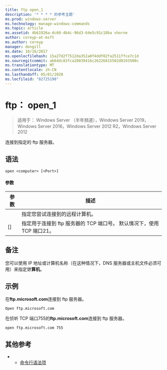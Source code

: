 ```yaml
---
title: ftp open_1
description: '* * * * 的参考主题'
ms.prod: windows-server
ms.technology: manage-windows-commands
ms.topic: article
ms.assetid: 4b61926a-dc60-4b4c-96d3-64e5c91c18ba vhorne
author: coreyp-at-msft
ms.author: coreyp
manager: dongill
ms.date: 10/16/2017
ms.openlocfilehash: 15a27d2f7512da352a0f4ddf02fa2511ffce7c1d
ms.sourcegitcommit: ab64dc83fca28039416c26226815502d0193500c
ms.translationtype: MT
ms.contentlocale: zh-CN
ms.lasthandoff: 05/01/2020
ms.locfileid: "82725198"
---
```

# <a name="ftp-open_1"></a>ftp： open_1

> 适用于： Windows Server （半年频道），Windows Server 2019，Windows Server 2016，Windows Server 2012 R2，Windows Server 2012

连接到指定的 ftp 服务器。   
## <a name="syntax"></a>语法  
```  
open <computer> [<Port>]  
```  
#### <a name="parameters"></a>参数  

| 参数  |                                           描述                                            |
|------------|--------------------------------------------------------------------------------------------------|
| <computer> |                指定您尝试连接到的远程计算机。                 |
|  [<Port>]  | 指定用于连接到 ftp 服务器的 TCP 端口号。 默认情况下，使用 TCP 端口21。 |

## <a name="remarks"></a>备注  
您可以使用 IP 地址或计算机名称（在这种情况下，DNS 服务器或主机文件必须可用）来指定**计算机**。  
## <a name="examples"></a>示例  
在**ftp.microsoft.com**连接到 ftp 服务器。  
```  
Open ftp.microsoft.com  
```  
在侦听 TCP 端口755的**ftp.microsoft.com**连接到 ftp 服务器。  
```  
open ftp.microsoft.com 755  
```  
## <a name="additional-references"></a>其他参考  
-   - [命令行语法项](command-line-syntax-key.md)  
